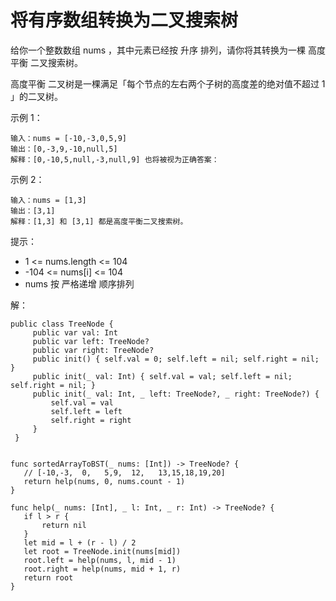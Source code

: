 
# 将有序数组转换为二叉搜索树

给你一个整数数组 nums ，其中元素已经按 升序 排列，请你将其转换为一棵 高度平衡 二叉搜索树。

高度平衡 二叉树是一棵满足「每个节点的左右两个子树的高度差的绝对值不超过 1 」的二叉树。


示例 1：

```
输入：nums = [-10,-3,0,5,9]
输出：[0,-3,9,-10,null,5]
解释：[0,-10,5,null,-3,null,9] 也将被视为正确答案：
```
示例 2：

```
输入：nums = [1,3]
输出：[3,1]
解释：[1,3] 和 [3,1] 都是高度平衡二叉搜索树。
```

提示：

* 1 <= nums.length <= 104
* -104 <= nums[i] <= 104
* nums 按 严格递增 顺序排列



解：

```
public class TreeNode {
     public var val: Int
     public var left: TreeNode?
     public var right: TreeNode?
     public init() { self.val = 0; self.left = nil; self.right = nil; }
     public init(_ val: Int) { self.val = val; self.left = nil; self.right = nil; }
     public init(_ val: Int, _ left: TreeNode?, _ right: TreeNode?) {
         self.val = val
         self.left = left
         self.right = right
     }
 }


func sortedArrayToBST(_ nums: [Int]) -> TreeNode? {
   // [-10,-3,  0,   5,9,  12,   13,15,18,19,20]
   return help(nums, 0, nums.count - 1)
}

func help(_ nums: [Int], _ l: Int, _ r: Int) -> TreeNode? {
   if l > r {
       return nil
   }
   let mid = l + (r - l) / 2
   let root = TreeNode.init(nums[mid])
   root.left = help(nums, l, mid - 1)
   root.right = help(nums, mid + 1, r)
   return root
}

```
